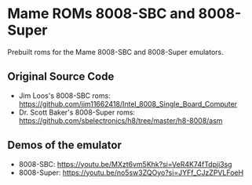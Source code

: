 # Mame ROMs 8008-SBC and 8008-Super
Prebuilt roms for the Mame 8008-SBC and 8008-Super emulators.

## Original Source Code
- Jim Loos's 8008-SBC roms: https://github.com/jim11662418/Intel_8008_Single_Board_Computer
- Dr. Scott Baker's 8008-Super roms: https://github.com/sbelectronics/h8/tree/master/h8-8008/asm

## Demos of the emulator
- 8008-SBC: https://youtu.be/MXzt6vm5Khk?si=VeR4K74fTdpji3sg
- 8008-Super: https://youtu.be/no5sw3ZQOyo?si=JYFf_CJzZPVLFoeH
